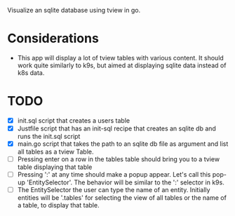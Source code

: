 Visualize an sqlite database using tview in go.

# Considerations

- This app will display a lot of tview tables with various content. It should work quite similarly to k9s, but aimed at displaying sqlite data instead of k8s data.

# TODO

- [x] init.sql script that creates a users table
- [x] Justfile script that has an init-sql recipe that creates an sqlite db and runs the init.sql script
- [x] main.go script that takes the path to an sqlite db file as argument and list all tables as a tview Table.
- [ ] Pressing enter on a row in the tables table should bring you to a tview table displaying that table
- [ ] Pressing ':' at any time should make a popup appear. Let's call this pop-up 'EntitySelector'. The behavior will be similar to the ':' selector in k9s.
- [ ] The EntitySelector the user can type the name of an entity. Initially entities will be '.tables' for selecting the view of all tables or the name of a table, to display that table.
